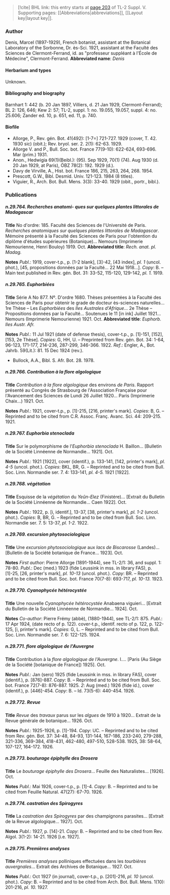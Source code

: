 > [!cite] BHL link: this entry starts at [page 203](https://www.biodiversitylibrary.org/page/33259249) of TL-2 Suppl. V.
> Supporting pages: [[Abbreviations|abbreviations]], [[Layout key|layout key]].

### Author

Denis, Marcel (1897-1929), French botanist, assistant at the Botanical Laboratory of the Sorbonne, Dr. ès-Sci. 1921, assistant at the Faculté des Sciences de Clermont-Ferrand, id. as "professeur suppléant à l'École de Médecine", Clermont-Ferrand. 
**Abbreviated name**: *Denis*

#### Herbarium and types

Unknown.

#### Bibliography and biography

Barnhart 1: 442 (b. 20 Jan 1897, Villiers, d. 21 Jan 1929, Clermont-Ferrand); BL 2: 126, 646; Kew 2: 57; TL-2, suppl. 1: no. 19.055, 19.057, suppl. 4: no. 25.606; Zander ed. 10, p. 651, ed. 11, p. 740.

#### Biofile

- Allorge, P., Rev. gén. Bot. 41(492): \[1-7=\] 721-727. 1929 (cover, T. 42. 1930 sic) (obit.); Rev. bryol. ser. 2. 2(1): 62-63. 1929.
- Allorge V. and P., Bull. Soc. bot. France 77(9-10): 622-624, 693-696. Mar (prim.) 1931.
- Anon., Hedwigia 69(1)(Beibl.): (95). Sep 1929, 70(1) (74). Aug 1930 (d. 20 Jan 1929, at Paris), ÖBZ 78(2): 192. 1929 (d.).
- Davy de Virville, A., Hist. bot. France 186, 215, 263, 264, 268. 1954.
- Prescott, G.W., Bibl. Desmid. Univ. 121-123. 1984 (8 titles).
- Viguier, R., Arch. Bot. Bull. Mens. 3(3): 33-40. 1929 (obit., portr., bibl.).

### Publications

##### n.29.764. Recherches anatomi- ques sur quelques plantes littorales de Madagascar

**Title**
No d'ordre: 185. Faculté des Sciences de l'Université de Paris. *Recherches anatomiques sur quelques plantes littorales de Madagascar*. Mémoire présenté à la Faculté des Sciences de Paris pour l'obtention du diplôme d'études supérieures (Botanique)... Nemours (Imprimerie Nemourienne, Henri Bouloy) 1919. Oct.
**Abbreviated title**: *Rech. anat. pl. Madag.*

**Notes**
*Publ*.: 1919, cover-t.p., p. \[1-2 blank\], \[3\]-42, \[43 index\], *pl. 1* (uncol. phot.), \[45, propositions données par la Faculté... 22 Mai 1918...\]. *Copy*: B. – Main text published in Rev. gén. Bot. 31: 33-52, 115-120, 129-142, *pl. 1.* 1919.

##### n.29.765. Euphorbiées

**Title**
Série A No 877. Nº. D'ordre 1680. Thèses présentées à la Faculté des Sciences de Paris pour obtenir le grade de docteur ès-sciences naturelles... 1re Thèse – Les *Euphorbiées* des *Iles Australes d'Afrique*... 2e Thèse – Propositions données par la Faculté... Soutenues le 11 \[in ink\] Juillet 1921... Nemours (Imprimerie Nemourienne) 1921. Oct.
**Abbreviated title**: *Euphorb. Iles Austr. Afr.*

**Notes**
*Publ*.: 11 Jul 1921 (date of defense thesis), cover-t.p., p. \[1\]-151, \[152\], \[153, 2e Thèse\].
*Copies*: G, HH, U. – Preprinted from Rev. gén. Bot. 34: 1-64, 96-123, 171-177, 214-236, 287-299, 346-366. 1922.
*Ref*.: Engler, A., Bot. Jahrb. 59(Lit.): 81. 15 Dec 1924 (rev.).
- Bullock, A.A., Bibl. S. Afr. Bot. 28. 1978.

##### n.29.766. Contribution à la flore algologique

**Title**
*Contribution à la flore algologique* des environs *de Paris*. Rapport présenté au Congrès de Strasbourg de l'Association Française pour l'Avancement des Sciences de Lundi 26 Juillet 1920... Paris (Imprimerie Chaix...) 1921. Oct.

**Notes**
*Publ*.: 1921, cover-t.p., p. \[1\]-215, \[216, printer's mark\]. *Copies*: B, G. – Reprinted and to be cited from C.R. Assoc. Franç. Avanc. Sci. 44: 209-215. 1921.

##### n.29.767. Euphorbia stenoclada

**Title**
Sur le polymorphisme de l'*Euphorbia stenoclada* H. Baillon... \[Bulletin de la Société Linnéenne de Normandie... 1921\]. Oct.

**Notes**
*Publ*.: 1921 \[1922\], cover (identif.), p. 133-141, \[142, printer's mark\], *pl. 4-5* (uncol. phot.).
*Copies*: BKL, BR, G. – Reprinted and to be cited from Bull. Soc. Linn. Normandie ser. 7. 4: 133-141, *pl. 4-5.* 1921 \[1922\].

##### n.29.768. végétation

**Title**
Esquisse de la *végétation* du *Yeûn-Elez* (Finistére)... \[Extrait du Bulletin de la Société Linnéenne de Normandie... Caen 1922\]. Oct.

**Notes**
*Publ*.: 1922, p. \[i, identif.\], 13-37, \[38, printer's mark\], *pl. 1-2* (uncol. phot.). *Copies*: B, BR, G. – Reprinted and to be cited from Bull. Soc. Linn. Normandie ser. 7. 5: 13-37, *pl. 1-2.* 1922.

##### n.29.769. excursion phytosociologique

**Title**
Une *excursion phytosociologique* aux *lacs de Biscarosse* (Landes)... \[Bulletin de la Société botanique de France... 1923\]. Oct.

**Notes**
*First author*: Pierre Allorge (1891-1944), see TL-2/1: 36, and suppl. 1: 78-80.
*Publ*.: Dec (med.) 1923 (fide Leussink in mss. in library FAS), p. \[1\]-25, \[26, printer's mark\], *pl. 10-13* (uncol. phot.). *Copy*: BR. – Reprinted and to be cited from Bull. Soc. bot. France 70(7-8): 693-717, *pl. 10-13.* 1923.

##### n.29.770. Cyanophycée hétérocystée

**Title**
Une nouvelle *Cyanophycée hétérocystée* Anabaena viguieri... \[Extrait du Bulletin de la Société Linnéenne de Normandie... 1924\]. Oct.

**Notes**
*Co-author*: Pierre Frémy (abbè), (1880-1944), see TL-2/1: 875.
*Publ*.: 17 Apr 1924, (date recto of p. 122). cover-t.p., identif. recto of p. 122, p. 122-125, \[i, printer's mark\]. *Copies*: G, L. – Reprinted and to be cited from Bull. Soc. Linn. Normandie ser. 7. 6: 122-125. 1924.

##### n.29.771. flore algologique de l'Auvergne

**Title**
Contribution à la *flore algologique de l'Auvergne*. I.... \[Paris (Au Siège de la Société \[botanique de France\]) 1925\]. Oct.

**Notes**
*Publ*.: Jan (sero) 1925 (fide Leussink in mss. in library FAS), cover (identif.), p. \[876\]-887.
*Copy*: B. – Reprinted and to be cited from Bull. Soc. bot. France 72(7-8): 876-887. 1925.
*2*: Aug (med.) 1926 (fide id.), cover (identif.), p. \[446\]-454. *Copy*: B. – Id. 73(5-6): 440-454. 1926.

##### n.29.772. Revue

**Title**
*Revue* des *travaux* parus sur les *algues* de 1910 à 1920... Extrait de la Revue générale de botanique... 1926. Oct.

**Notes**
*Publ*.: 1925-1926, p. \[1\]-194. *Copy*: UC. – Reprinted and to be cited from Rev. gén. Bot. 37: 34-48, 84-93, 131-144, 167-186, 233-240, 279-288, 321-336, 369-384, 418-431, 462-480, 497-510, 528-538. 1925, 38: 58-64, 107-127, 164-172. 1926.

##### n.29.773. bouturage épiphylle des Drosera

**Title**
Le *bouturage épiphylle des Drosera*... Feuille des Naturalistes... \[1926\]. Oct.

**Notes**
*Publ*.: Mai 1926, cover-t.p., p. \[1\]-4. *Copy*: B. – Reprinted and to be cited from Feuille Natural. 47(27): 67-70. 1926.

##### n.29.774. castration des Spirogyres

**Title**
La *castration des Spirogyres* par des champignons parasites... \[Extrait de la Revue algologique... 1927\]. Oct.

**Notes**
*Publ*.: 1927, p. \[14\]-21. *Copy*: B. – Reprinted and to be cited from Rev. Algol. 3(1-2): 14-21. 1926 \[i.e. 1927\].

##### n.29.775. Premières analyses

**Title**
*Premières analyses* polliniques effectuées dans les *tourbières auvergnales*... Extrait des Archives de Botanique... 1927. Oct.

**Notes**
*Publ*.: Oct 1927 (in journal), cover-t.p., p. \[201\]-216, *pl. 10* (uncol. phot.). *Copy*: B. – Reprinted and to be cited from Arch. Bot. Bull. Mens. 1(10): 201-216, *pl. 10.* 1927.

